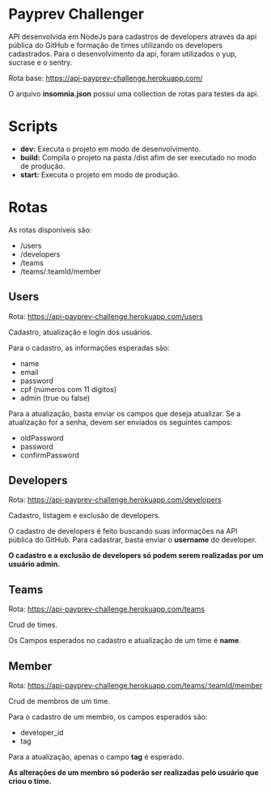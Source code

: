 # Payprev Challenger

API desenvolvida em NodeJs para cadastros de developers através da api pública do GitHub e formação de times utilizando os developers cadastrados.
Para o desenvolvimento da api, foram utilizados o yup, sucrase e o sentry.

Rota base: 
https://api-payprev-challenge.herokuapp.com/

O arquivo **insomnia.json** possui uma collection de rotas para testes da api.


# Scripts

  -  **dev:**  Executa o projeto em modo de desenvolvimento.
  - **build:** Compila o projeto na pasta /dist afim de ser executado no modo de produção.
  - **start:** Executa o projeto em modo de produção.

# Rotas

As rotas disponíveis são:
 - /users
 - /developers
 - /teams
 - /teams/:teamId/member
 
## Users

Rota: https://api-payprev-challenge.herokuapp.com/users

Cadastro, atualização e login dos usuários.

Para o cadastro, as informações esperadas são:
 - name
 - email
 - password
 - cpf (números com 11 dígitos)
 - admin (true ou false)

Para a atualização, basta enviar os campos que deseja atualizar.
Se a atualização for a senha, devem ser enviados os seguintes campos:
 - oldPassword
 - password
 - confirmPassword
 
 ## Developers
 
 Rota: https://api-payprev-challenge.herokuapp.com/developers
 
 Cadastro, listagem e exclusão de developers.
 
 O cadastro de developers é feito buscando suas informações na API pública do GitHub.
 Para cadastrar, basta enviar o **username** do developer.
 
 **O cadastro e a exclusão de developers só podem serem realizadas por um usuário admin.**
 
 ## Teams
 
 Rota: https://api-payprev-challenge.herokuapp.com/teams
 
 Crud de times.
 
 Os Campos esperados no cadastro e atualização de um time é **name**.
 
 ## Member
 
 Rota: https://api-payprev-challenge.herokuapp.com/teams/:teamId/member
 
 Crud de membros de um time.
 
 Para o cadastro de um membro, os campos esperados são:
  - developer_id
  - tag
 
 Para a atualização, apenas o campo **tag** é esperado.
 
 **As alterações de um membro só poderão ser realizadas pelo usuário que criou o time.**
